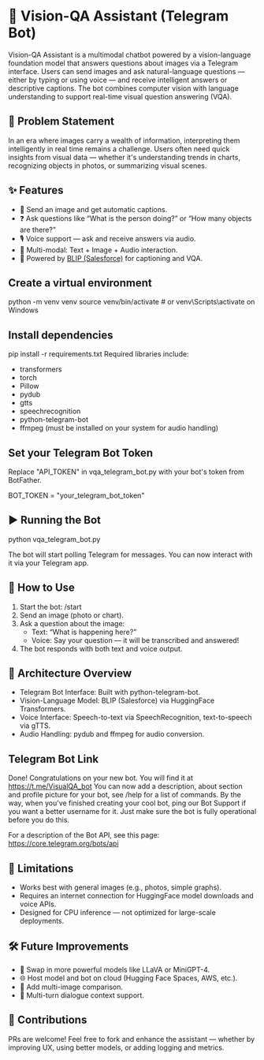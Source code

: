 # 🧠 Vision-QA Assistant (Telegram Bot)

Vision-QA Assistant is a multimodal chatbot powered by a vision-language foundation model that answers questions about images via a Telegram interface. Users can send images and ask natural-language questions — either by typing or using voice — and receive intelligent answers or descriptive captions. The bot combines computer vision with language understanding to support real-time visual question answering (VQA).

## 🧠 Problem Statement

In an era where images carry a wealth of information, interpreting them intelligently in real time remains a challenge. Users often need quick insights from visual data — whether it's understanding trends in charts, recognizing objects in photos, or summarizing visual scenes. 

## ✨ Features

- 📸 Send an image and get automatic captions.
- ❓ Ask questions like “What is the person doing?” or “How many objects are there?”
- 🎙 Voice support — ask and receive answers via audio.
- 🔁 Multi-modal: Text + Image + Audio interaction.
- 🤖 Powered by [BLIP (Salesforce)](https://github.com/salesforce/BLIP) for captioning and VQA.

## Create a virtual environment

python -m venv venv
source venv/bin/activate  # or venv\Scripts\activate on Windows

## Install dependencies

pip install -r requirements.txt
Required libraries include:

* transformers
* torch
* Pillow
* pydub
* gtts
* speechrecognition
* python-telegram-bot
* ffmpeg (must be installed on your system for audio handling)

## Set your Telegram Bot Token

Replace "API_TOKEN" in vqa_telegram_bot.py with your bot's token from BotFather.

BOT_TOKEN = "your_telegram_bot_token"

## ▶️ Running the Bot

python vqa_telegram_bot.py

The bot will start polling Telegram for messages. You can now interact with it via your Telegram app.

## 📸 How to Use

1. Start the bot: /start
2. Send an image (photo or chart).
3. Ask a question about the image:
     * Text: “What is happening here?”
     * Voice: Say your question — it will be transcribed and answered!
4. The bot responds with both text and voice output.

## 🧱 Architecture Overview

* Telegram Bot Interface: Built with python-telegram-bot.
* Vision-Language Model: BLIP (Salesforce) via HuggingFace Transformers.
* Voice Interface: Speech-to-text via SpeechRecognition, text-to-speech via gTTS.
* Audio Handling: pydub and ffmpeg for audio conversion.

## Telegram Bot Link

Done! Congratulations on your new bot. You will find it at https://t.me/VisualQA_bot You can now add a description, about section and profile picture for your bot, see /help for a list of commands. By the way, when you've finished creating your cool bot, ping our Bot Support if you want a better username for it. Just make sure the bot is fully operational before you do this.

For a description of the Bot API, see this page: https://core.telegram.org/bots/api

## 📌 Limitations

* Works best with general images (e.g., photos, simple graphs).
* Requires an internet connection for HuggingFace model downloads and voice APIs.
* Designed for CPU inference — not optimized for large-scale deployments.

## 🛠 Future Improvements

* 🧠 Swap in more powerful models like LLaVA or MiniGPT-4.
* 🌐 Host model and bot on cloud (Hugging Face Spaces, AWS, etc.).
* 🧩 Add multi-image comparison.
* 🧵 Multi-turn dialogue context support.

## 🤝 Contributions

PRs are welcome! Feel free to fork and enhance the assistant — whether by improving UX, using better models, or adding logging and metrics.








